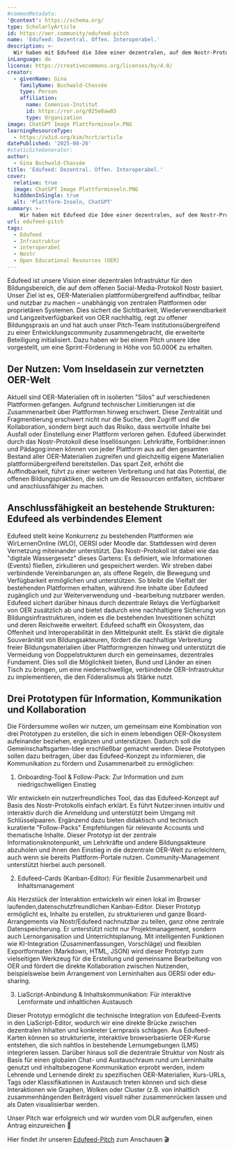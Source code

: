 ```yaml
---
#commonMetadata:
'@context': https://schema.org/
type: ScholarlyArticle
id: https://oer.community/edufeed-pitch
name: 'Edufeed: Dezentral. Offen. Interoperabel.'
description: >-
  Wir haben mit Edufeed die Idee einer dezentralen, auf dem Nostr-Protokoll basierenden OER-Infrastruktur erfolgreich gepitcht, die mit drei Prototypen für Onboarding, Kollaboration und Kommunikation Offenheit, Interoperabilität und digitale Souveränität im Bildungsbereich stärkt. Was es mit Edufeed auf sich hat und mehr über die Prototypen erfahrt ihr in unserem Blobeitrag.
inLanguage: de
license: https://creativecommons.org/licenses/by/4.0/
creator:
  - givenName: Gina
    familyName: Buchwald-Chassée
    type: Person
    affiliation:
      name: Comenius-Institut
      id: https://ror.org/025e8aw85
      type: Organization
image: ChatGPT Image Plattforminseln.PNG
learningResourceType:
  - https://w3id.org/kim/hcrt/article
datePublished: '2025-08-26'
#staticSiteGenerator:
author:
  - Gina Buchwald-Chassée
title: 'Edufeed: Dezentral. Offen. Interoperabel.'
cover:
  relative: true
  image: ChatGPT Image Plattforminseln.PNG
  hidddenInSingle: true
  alt: 'Plattform-Inseln, ChatGPT'
summary: >-
    Wir haben mit Edufeed die Idee einer dezentralen, auf dem Nostr-Protokoll basierenden OER-Infrastruktur erfolgreich gepitcht, die mit drei Prototypen für Onboarding, Kollaboration und Kommunikation Offenheit, Interoperabilität und digitale Souveränität im Bildungsbereich stärkt. Was es mit Edufeed auf sich hat und mehr über die Prototypen erfahrt ihr in unserem Blobeitrag.
url: edufeed-pitch
tags:
  - Edufeed
  - Infrastruktur
  - interoperabel
  - Nostr
  - Open Educational Resources (OER)
---
```


Edufeed ist unsere Vision einer dezentralen Infrastruktur für den Bildungsbereich, die auf dem offenen Social-Media-Protokoll Nostr basiert. Unser Ziel ist es, OER-Materialien plattformübergreifend auffindbar, teilbar und nutzbar zu machen – unabhängig von zentralen Plattformen oder proprietären Systemen. Dies sichert die Sichtbarkeit, Wiederverwendbarkeit und Langzeitverfügbarkeit von OER nachhaltig, regt zu offener Bildungspraxis an und hat auch unser Pitch-Team institutionsübergreifend zu einer Entwicklungscommunity zusammengebracht, die erweiterte Beteiligung initialisiert. Dazu haben wir bei einem Pitch unsere Idee vorgestellt, um eine Sprint-Förderung in Höhe von 50.000€ zu erhalten.

## Der Nutzen: Vom Inseldasein zur vernetzten OER-Welt

Aktuell sind OER-Materialien oft in isolierten "Silos" auf verschiedenen Plattformen gefangen. Aufgrund technischer Limitierungen ist die Zusammenarbeit über Plattformen hinweg erschwert. Diese Zentralität und Fragmentierung erschwert nicht nur die Suche, den Zugriff und die Kollaboration, sondern birgt auch das Risiko, dass wertvolle Inhalte bei Ausfall oder Einstellung einer Plattform verloren gehen. Edufeed überwindet durch das Nostr-Protokoll diese Insellösungen: Lehrkräfte, Fortbildner:innen und Pädagog:innen können von jeder Plattform aus auf den gesamten Bestand aller OER-Materialien zugreifen und gleichzeitig eigene Materialien plattformübergreifend bereitstellen. Das spart Zeit, erhöht die Auffindbarkeit, führt zu einer weiteren Verbreitung und hat das Potential, die offenen Bildungspraktiken, die sich um die Ressourcen entfalten, sichtbarer und anschlussfähiger zu machen.

## Anschlussfähigkeit an bestehende Strukturen: Edufeed als verbindendes Element

Edufeed stellt keine Konkurrenz zu bestehenden Plattformen wie WirLernenOnline (WLO), OERSI oder 
Moodle dar. Stattdessen wird deren Vernetzung miteinander unterstützt. Das Nostr-Protokoll ist dabei wie das "digitale Wassergesetz" dieses Gartens: Es definiert, wie Informationen (Events) fließen, zirkulieren und gespeichert werden. Wir streben dabei verbindende Vereinbarungen an, als offene Regeln, die Bewegung und Verfügbarkeit ermöglichen und unterstützen. So bleibt die Vielfalt der bestehenden Plattformen erhalten, während ihre Inhalte über Edufeed zugänglich und zur Weiterverwendung und -bearbeitung nutzbarer werden. Edufeed sichert darüber hinaus durch dezentrale Relays die Verfügbarkeit von OER zusätzlich ab und bietet dadurch eine nachhaltigere Sicherung von Bildungsinfrastrukturen, indem es die 
bestehenden Investitionen schützt und deren Reichweite erweitert. Edufeed schafft ein Ökosystem, das Offenheit und Interoperabilität in den Mittelpunkt stellt. Es stärkt die digitale Souveränität von Bildungsakteuren, fördert die nachhaltige Verbreitung freier Bildungsmaterialien über Plattformgrenzen hinweg und unterstützt die Vermeidung von Doppelstrukturen durch ein gemeinsames, dezentrales Fundament. Dies soll die Möglichkeit bieten, Bund und Länder an einen Tisch zu bringen, um eine niederschwellige, verbindende OER-Infrastruktur zu implementieren, die den Föderalismus als Stärke nutzt.

## Drei Prototypen für Information, Kommunikation und Kollaboration

Die Fördersumme wollen wir nutzen, um gemeinsam eine Kombination von drei Prototypen zu erstellen, die sich in einem lebendigen OER-Ökosystem aufeinander beziehen, ergänzen und unterstützen. Dadurch soll die Gemeinschaftsgarten-Idee erschließbar gemacht werden. Diese Prototypen sollen dazu beitragen, über das Edufeed-Konzept zu informieren, die Kommunikation zu fördern und Zusammenarbeit zu ermöglichen:

1. Onboarding-Tool & Follow-Pack: Zur Information und zum niedrigschwelligen Einstieg 

Wir entwickeln ein nutzerfreundliches Tool, das das Edufeed-Konzept auf Basis des Nostr-Protokolls 
einfach erklärt. Es führt Nutzer:innen intuitiv und interaktiv durch die Anmeldung und unterstützt beim Umgang mit Schlüsselpaaren. Ergänzend dazu bieten didaktisch und technisch kuratierte "Follow-Packs" Empfehlungen für relevante Accounts und thematische Inhalte. Dieser Prototyp ist der zentrale Informationsknotenpunkt, um Lehrkräfte und andere Bildungsakteure abzuholen und ihnen den Einstieg in die dezentrale OER-Welt zu erleichtern, auch wenn sie bereits Plattform-Portale nutzen. Community-Management unterstützt hierbei auch personell.

2. Edufeed-Cards (Kanban-Editor): Für flexible Zusammenarbeit und Inhaltsmanagement 

Als Herzstück der Interaktion entwickeln wir einen lokal im Browser laufenden,datenschutzfreundlichen Kanban-Editor. Dieser Prototyp ermöglicht es, Inhalte zu erstellen, zu strukturieren und ganze Board-Arrangements via Nostr/Edufeed nachnutzbar zu teilen, ganz ohne zentrale Datenspeicherung. Er unterstützt nicht nur Projektmanagement, sondern auch Lernorganisation und Unterrichtsplanung. Mit 
intelligenten Funktionen wie KI-Integration (Zusammenfassungen, Vorschläge) und flexiblen
Exportformaten (Markdown, HTML, JSON) wird dieser Prototyp zum vielseitigen Werkzeug für die Erstellung und gemeinsame Bearbeitung von OER und fördert die direkte Kollaboration zwischen Nutzenden, beispielsweise beim Arrangement von Lerninhalten aus OERSI oder edu-sharing.

3. LiaScript-Anbindung & Inhaltskommunikation: Für interaktive Lernformate und inhaltlichen Austausch

Dieser Prototyp ermöglicht die technische Integration von Edufeed-Events in den LiaScript-Editor, wodurch wir eine direkte Brücke zwischen dezentralen Inhalten und konkreter Lernpraxis schlagen. Aus Edufeed-Karten können so strukturierte, interaktive browserbasierte OER-Kurse entstehen, die sich nahtlos in bestehende Lernumgebungen (LMS) integrieren lassen. Darüber hinaus soll die dezentrale Struktur von Nostr als Basis für einen globalen Chat- und Austauschraum rund um Lerninhalte genutzt und inhaltsbezogene Kommunikation erprobt werden, indem Lehrende und Lernende direkt zu spezifischen OER-Materialien, Kurs-URLs, Tags oder Klassifikationen in Austausch treten können und sich diese Interaktionen wie Graphen, Wolken oder Cluster (z.B. von inhaltlich zusammenhängenden Beiträgen) visuell näher zusammenrücken lassen und als Daten visualisierbar werden.

Unser Pitch war erfolgreich und wir wurden vom DLR aufgerufen, einen Antrag einzureichen 🎉

Hier findet ihr unseren [Edufeed-Pitch](https://cloud.rpi-virtuell.de/s/wzGPY563q6TrARM) zum Anschauen 🎬


